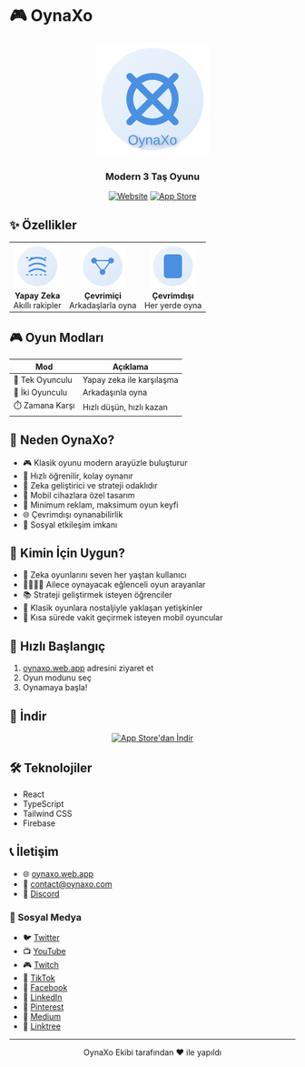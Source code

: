 # 🎮 OynaXo

<div align="center">
  <img src="logo.svg" alt="OynaXo Logo" width="200" height="200">
  
  ### Modern 3 Taş Oyunu
  
  [![Website](https://img.shields.io/badge/Website-oynaxo.web.app-blue)](https://oynaxo.web.app)
  [![App Store](https://img.shields.io/badge/App_Store-0A84FF?style=flat&logo=app-store&logoColor=white)](https://oynaxo.page.link/ios)
</div>

## ✨ Özellikler

<div align="center">
  <table>
    <tr>
      <td align="center">
        <img src="feature-ai.svg" alt="Yapay Zeka" width="80" height="80">
        <br>
        <b>Yapay Zeka</b>
        <br>
        Akıllı rakipler
      </td>
      <td align="center">
        <img src="feature-online.svg" alt="Çevrimiçi" width="80" height="80">
        <br>
        <b>Çevrimiçi</b>
        <br>
        Arkadaşlarla oyna
      </td>
      <td align="center">
        <img src="feature-offline.svg" alt="Çevrimdışı" width="80" height="80">
        <br>
        <b>Çevrimdışı</b>
        <br>
        Her yerde oyna
      </td>
    </tr>
  </table>
</div>

## 🎮 Oyun Modları

| Mod | Açıklama |
|------|-------------|
| 🤖 Tek Oyunculu | Yapay zeka ile karşılaşma |
| 👥 İki Oyunculu | Arkadaşınla oyna |
| ⏱️ Zamana Karşı | Hızlı düşün, hızlı kazan |

## 🎯 Neden OynaXo?

- 🎮 Klasik oyunu modern arayüzle buluşturur
- 🚀 Hızlı öğrenilir, kolay oynanır
- 🧠 Zeka geliştirici ve strateji odaklıdır
- 📱 Mobil cihazlara özel tasarım
- 🎯 Minimum reklam, maksimum oyun keyfi
- 🌐 Çevrimdışı oynanabilirlik
- 👥 Sosyal etkileşim imkanı

## 🎯 Kimin İçin Uygun?

- 🧩 Zeka oyunlarını seven her yaştan kullanıcı
- 👨‍👩‍👧‍👦 Ailece oynayacak eğlenceli oyun arayanlar
- 📚 Strateji geliştirmek isteyen öğrenciler
- 🎯 Klasik oyunlara nostaljiyle yaklaşan yetişkinler
- 📱 Kısa sürede vakit geçirmek isteyen mobil oyuncular

## 🚀 Hızlı Başlangıç

1. [oynaxo.web.app](https://oynaxo.web.app) adresini ziyaret et
2. Oyun modunu seç
3. Oynamaya başla!

## 📱 İndir

<div align="center">
  <a href="https://oynaxo.page.link/ios">
    <img src="https://img.shields.io/badge/App_Store'dan_İndir-0A84FF?style=for-the-badge&logo=app-store&logoColor=white" alt="App Store'dan İndir">
  </a>
</div>

## 🛠️ Teknolojiler

- React
- TypeScript
- Tailwind CSS
- Firebase

## 📞 İletişim

- 🌐 [oynaxo.web.app](https://oynaxo.web.app)
- 📧 contact@oynaxo.com
- 💬 [Discord](https://discord.gg/oynaxo)

### 📱 Sosyal Medya

- 🐦 [Twitter](https://x.com/OynaXo)
- 📺 [YouTube](https://www.youtube.com/@OynaXo)
- 🎮 [Twitch](https://www.twitch.tv/oynaxo)
- 📱 [TikTok](https://www.tiktok.com/@oynaxo)
- 👥 [Facebook](https://www.facebook.com/oynaxo/)
- 💼 [LinkedIn](https://www.linkedin.com/company/oynaxo)
- 📌 [Pinterest](https://www.pinterest.com/oynaxo/)
- 📝 [Medium](https://oynaxo.medium.com/)
- 🔗 [Linktree](https://linktr.ee/oynaxo)

---

<div align="center">
  OynaXo Ekibi tarafından ❤️ ile yapıldı
</div> 